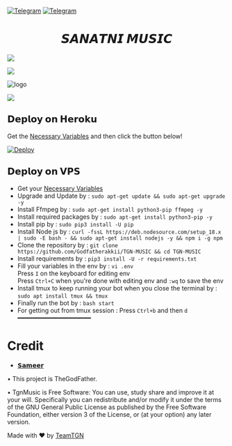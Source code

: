 


[![Telegram](https://img.shields.io/badge/-Support-grey?style=for-the-badge&logo=Telegram&logoColor=white&labelColor=8E2DE2)](https://t.me/un_w0rld)
[![Telegram](https://img.shields.io/badge/-UpDate-grey?style=for-the-badge&logo=Telegram&logoColor=white&labelColor=8E2DE2)](https://t.me/unb_info)




<h1 align="center">
  <b>𝙎𝘼𝙉𝘼𝙏𝙉𝙄 𝙈𝙐𝙎𝙄𝘾</b>
</h1>

<a href="https://www.youtube.com/watch?v=dQw4w9WgXcQ"><img src="https://user-images.githubusercontent.com/73097560/115834477-dbab4500-a447-11eb-908a-139a6edaec5c.gif"></a>

<img src="https://readme-typing-svg.herokuapp.com?color=F00FF00&width=1080&lines=A+bot+that+can+play+music+on+Telegram+Group%E2%9D%A4%EF%B8%8F">
</p> 

![logo](https://telegra.ph//file/10c100a1903375c685c54.jpg)

<img src="https://readme-typing-svg.herokuapp.com?color=F77247&width=980&lines=This+Project+Is+Inspired+On+The+Hard+Work+By+TheGodFather+Network%E2%9D%A4%EF%B8%8F">
</p>

## 𝗗𝗲𝗽𝗹𝗼𝘆 𝗼𝗻 𝗛𝗲𝗿𝗼𝗸𝘂
Get the [Necessary Variables](#Necessary-Variables) and then click the button below!  

[![Deploy](https://www.herokucdn.com/deploy/button.svg)](https://heroku.com/deploy?template=https://github.com/harsh-un/UNB-MUSIC)

## 𝗗𝗲𝗽𝗹𝗼𝘆 𝗼𝗻 𝗩𝗣𝗦
- Get your [Necessary Variables](https://github.com/harsh-un/UNB-MUSIC/blob/master/.env)
- Upgrade and Update by :
`sudo apt-get update && sudo apt-get upgrade -y`
- Install Ffmpeg by :
`sudo apt-get install python3-pip ffmpeg -y`
- Install required packages by :
`sudo apt-get install python3-pip -y`
- Install pip by :
`sudo pip3 install -U pip`
- Install Node js by :
`curl -fssL https://deb.nodesource.com/setup_18.x | sudo -E bash - && sudo apt-get install nodejs -y && npm i -g npm`
- Clone the repository by :
`git clone https://github.com/Godfatherakkii/TGN-MUSIC && cd TGN-MUSIC`
- Install requirements by :
`pip3 install -U -r requirements.txt`
- Fill your variables in the env by :
`vi .env`<br>
Press `I` on the keyboard for editing env<br>
Press `Ctrl+C` when you're done with editing env and `:wq` to save the env<br>
- Install tmux to keep running your bot when you close the terminal by :
`sudo apt install tmux && tmux`
- Finally run the bot by :
`bash start`
- For getting out from tmux session : Press `Ctrl+b` and then `d`<br>
━━━━━━━━━━━━━━━━━━━━

# Credit
  - [𝗦𝗮𝗺𝗲𝗲𝗿](https://github.com/notreallysrk)

• This project is TheGodFather.

• TgnMusic is Free Software: You can use, study share and improve it at your will. Specifically you can redistribute and/or modify it under the terms of the GNU General Public License as published by the Free Software Foundation, either version 3 of the License, or (at your option) any later version.

Made with ♥️ by [TeamTGN](https://github.com/Godfatherakkii)
